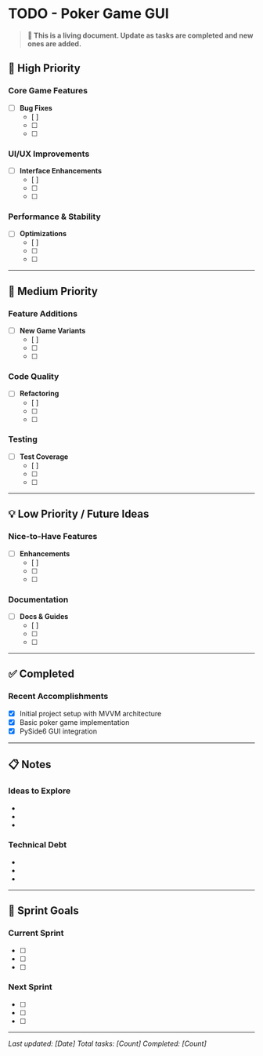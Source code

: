 # TODO - Poker Game GUI

> **📝 This is a living document. Update as tasks are completed and new ones are added.**

## 🚀 High Priority

### Core Game Features

- [ ] **Bug Fixes**
  - [ ]
  - [ ]
  - [ ]

### UI/UX Improvements

- [ ] **Interface Enhancements**
  - [ ]
  - [ ]
  - [ ]

### Performance & Stability

- [ ] **Optimizations**
  - [ ]
  - [ ]
  - [ ]

---

## 🔧 Medium Priority

### Feature Additions

- [ ] **New Game Variants**
  - [ ]
  - [ ]
  - [ ]

### Code Quality

- [ ] **Refactoring**
  - [ ]
  - [ ]
  - [ ]

### Testing

- [ ] **Test Coverage**
  - [ ]
  - [ ]
  - [ ]

---

## 💡 Low Priority / Future Ideas

### Nice-to-Have Features

- [ ] **Enhancements**
  - [ ]
  - [ ]
  - [ ]

### Documentation

- [ ] **Docs & Guides**
  - [ ]
  - [ ]
  - [ ]

---

## ✅ Completed

### Recent Accomplishments

- [x] Initial project setup with MVVM architecture
- [x] Basic poker game implementation
- [x] PySide6 GUI integration

---

## 📋 Notes

### Ideas to Explore

-
-
-

### Technical Debt

-
-
-

---

## 🎯 Sprint Goals

### Current Sprint

- [ ]
- [ ]
- [ ]

### Next Sprint

- [ ]
- [ ]
- [ ]

---

_Last updated: [Date]_
_Total tasks: [Count]_
_Completed: [Count]_
